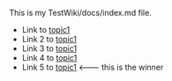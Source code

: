 This is my TestWiki/docs/index.md file.

* Link to [topic1](https://github.com/bfasching/TestWiki/blob/main/docs/subdir/topic1.html)
* Link 2 to [topic1](https://bfasching.github.io/TestWiki/docs/topic1.html)
* Link 3 to [topic1](/docs/subdir/topic1.html)
* Link 4 to [topic1](/subdir/topic1.html)
* Link 5 to [topic1](subdir/topic1.html) <--- this is the winner
